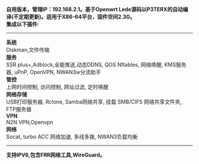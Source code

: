 **自用版本，管理IP：192.168.2.1。基于Openwrt Lede源码以P3TERX的自动编译(不定期更新)。适用于X86-64平台，固件空间2.3G。**\
**集成以下插件:**
*************************************************
**系统**\
Diskman,文件传输\
**服务**\
SSR plus+,Adblock,全能推送,动态DDNS, QOS Nftables, 网络唤醒, KMS服务器, uPnP, OpenVPN, NWAN3w分流助手\
**管控**\
上网时间控制, 访问控制, 网址过滤, 定时唤醒\
**网络存储**\
USB打印服务器, Rclone, Samba网络共享, 挂载 SMB/CIFS 网络共享文件夹, FTP服务器\
**VPN**\
N2N VPN,Openvpn\
**网络**\
Socat, turbo ACC 网络加速, 多线多拨, NWAN3负载均衡

*************************************************
**支持IPV6,包含FRR网络工具,WireGuard。**

